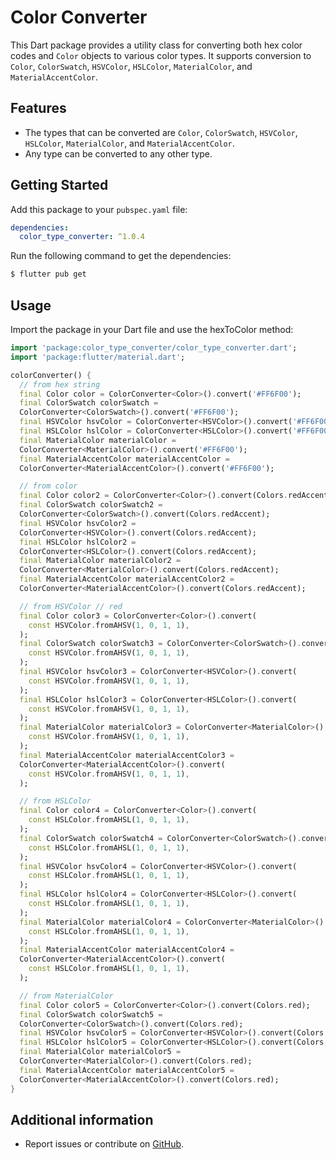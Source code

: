 # Color Converter

This Dart package provides a utility class for converting both hex color codes and `Color` objects to various color
types. It supports conversion to `Color`, `ColorSwatch`, `HSVColor`, `HSLColor`, `MaterialColor`,
and `MaterialAccentColor`.

## Features

- The types that can be converted are `Color`, `ColorSwatch`, `HSVColor`, `HSLColor`, `MaterialColor`,
  and `MaterialAccentColor`.
- Any type can be converted to any other type.

## Getting Started

Add this package to your `pubspec.yaml` file:

```yaml
dependencies:
  color_type_converter: ^1.0.4
```

Run the following command to get the dependencies:

```bash
$ flutter pub get
```

## Usage

Import the package in your Dart file and use the hexToColor method:

```dart
import 'package:color_type_converter/color_type_converter.dart';
import 'package:flutter/material.dart';

colorConverter() {
  // from hex string
  final Color color = ColorConverter<Color>().convert('#FF6F00');
  final ColorSwatch colorSwatch =
  ColorConverter<ColorSwatch>().convert('#FF6F00');
  final HSVColor hsvColor = ColorConverter<HSVColor>().convert('#FF6F00');
  final HSLColor hslColor = ColorConverter<HSLColor>().convert('#FF6F00');
  final MaterialColor materialColor =
  ColorConverter<MaterialColor>().convert('#FF6F00');
  final MaterialAccentColor materialAccentColor =
  ColorConverter<MaterialAccentColor>().convert('#FF6F00');

  // from color
  final Color color2 = ColorConverter<Color>().convert(Colors.redAccent);
  final ColorSwatch colorSwatch2 =
  ColorConverter<ColorSwatch>().convert(Colors.redAccent);
  final HSVColor hsvColor2 =
  ColorConverter<HSVColor>().convert(Colors.redAccent);
  final HSLColor hslColor2 =
  ColorConverter<HSLColor>().convert(Colors.redAccent);
  final MaterialColor materialColor2 =
  ColorConverter<MaterialColor>().convert(Colors.redAccent);
  final MaterialAccentColor materialAccentColor2 =
  ColorConverter<MaterialAccentColor>().convert(Colors.redAccent);

  // from HSVColor // red
  final Color color3 = ColorConverter<Color>().convert(
    const HSVColor.fromAHSV(1, 0, 1, 1),
  );
  final ColorSwatch colorSwatch3 = ColorConverter<ColorSwatch>().convert(
    const HSVColor.fromAHSV(1, 0, 1, 1),
  );
  final HSVColor hsvColor3 = ColorConverter<HSVColor>().convert(
    const HSVColor.fromAHSV(1, 0, 1, 1),
  );
  final HSLColor hslColor3 = ColorConverter<HSLColor>().convert(
    const HSVColor.fromAHSV(1, 0, 1, 1),
  );
  final MaterialColor materialColor3 = ColorConverter<MaterialColor>().convert(
    const HSVColor.fromAHSV(1, 0, 1, 1),
  );
  final MaterialAccentColor materialAccentColor3 =
  ColorConverter<MaterialAccentColor>().convert(
    const HSVColor.fromAHSV(1, 0, 1, 1),
  );

  // from HSLColor
  final Color color4 = ColorConverter<Color>().convert(
    const HSLColor.fromAHSL(1, 0, 1, 1),
  );
  final ColorSwatch colorSwatch4 = ColorConverter<ColorSwatch>().convert(
    const HSLColor.fromAHSL(1, 0, 1, 1),
  );
  final HSVColor hsvColor4 = ColorConverter<HSVColor>().convert(
    const HSLColor.fromAHSL(1, 0, 1, 1),
  );
  final HSLColor hslColor4 = ColorConverter<HSLColor>().convert(
    const HSLColor.fromAHSL(1, 0, 1, 1),
  );
  final MaterialColor materialColor4 = ColorConverter<MaterialColor>().convert(
    const HSLColor.fromAHSL(1, 0, 1, 1),
  );
  final MaterialAccentColor materialAccentColor4 =
  ColorConverter<MaterialAccentColor>().convert(
    const HSLColor.fromAHSL(1, 0, 1, 1),
  );

  // from MaterialColor
  final Color color5 = ColorConverter<Color>().convert(Colors.red);
  final ColorSwatch colorSwatch5 =
  ColorConverter<ColorSwatch>().convert(Colors.red);
  final HSVColor hsvColor5 = ColorConverter<HSVColor>().convert(Colors.red);
  final HSLColor hslColor5 = ColorConverter<HSLColor>().convert(Colors.red);
  final MaterialColor materialColor5 =
  ColorConverter<MaterialColor>().convert(Colors.red);
  final MaterialAccentColor materialAccentColor5 =
  ColorConverter<MaterialAccentColor>().convert(Colors.red);
}
```

## Additional information

- Report issues or contribute on [GitHub](https://github.com/abdullahbokl/color_type_converter).

